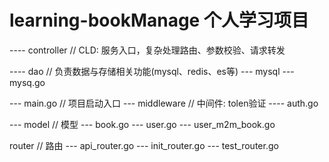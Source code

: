 # learning-bookManage 个人学习项目
---- controller                   // CLD: 服务入口，复杂处理路由、参数校验、请求转发

---- dao                          // 负责数据与存储相关功能(mysql、redis、es等)
       --- mysql
             --- mysq.go

--- main.go                       // 项目启动入口
--- middleware                    // 中间件: tolen验证
       ---- auth.go           

--- model                         // 模型
    --- book.go
    --- user.go
    --- user_m2m_book.go

router                            // 路由
     --- api_router.go
     --- init_router.go
     --- test_router.go